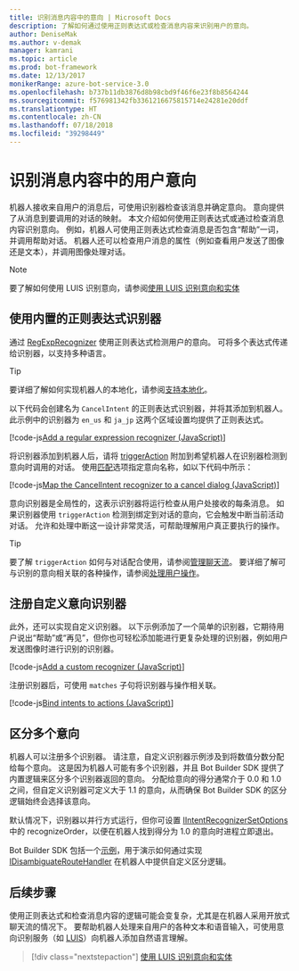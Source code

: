 ```yaml
---
title: 识别消息内容中的意向 | Microsoft Docs
description: 了解如何通过使用正则表达式或检查消息内容来识别用户的意向。
author: DeniseMak
ms.author: v-demak
manager: kamrani
ms.topic: article
ms.prod: bot-framework
ms.date: 12/13/2017
monikerRange: azure-bot-service-3.0
ms.openlocfilehash: b737b11db3876d8b98cbd9f46f6e23f8b8564244
ms.sourcegitcommit: f576981342fb3361216675815714e24281e20ddf
ms.translationtype: HT
ms.contentlocale: zh-CN
ms.lasthandoff: 07/18/2018
ms.locfileid: "39298449"
---
```

# <a name="recognize-user-intent-from-message-content"></a>识别消息内容中的用户意向

机器人接收来自用户的消息后，可使用识别器检查该消息并确定意向。 意向提供了从消息到要调用的对话的映射。 本文介绍如何使用正则表达式或通过检查消息内容识别意向。 例如，机器人可使用正则表达式检查消息是否包含“帮助”一词，并调用帮助对话。 机器人还可以检查用户消息的属性（例如查看用户发送了图像还是文本），并调用图像处理对话。 

> [!NOTE]
> 要了解如何使用 LUIS 识别意向，请参阅[使用 LUIS 识别意向和实体](bot-builder-nodejs-recognize-intent-luis.md) 


## <a name="use-the-built-in-regular-expression-recognizer"></a>使用内置的正则表达式识别器
通过 [RegExpRecognizer][RegExpRecognizer] 使用正则表达式检测用户的意向。 可将多个表达式传递给识别器，以支持多种语言。 

> [!TIP]
> 要详细了解如何实现机器人的本地化，请参阅[支持本地化](bot-builder-nodejs-localization.md)。

以下代码会创建名为 `CancelIntent` 的正则表达式识别器，并将其添加到机器人。 此示例中的识别器为 `en_us` 和 `ja_jp` 这两个区域设置均提供了正则表达式。 

[!code-js[Add a regular expression recognizer (JavaScript)](../includes/code/node-regex-recognizer.js#addRegexRecognizer)]

将识别器添加到机器人后，请将 [triggerAction][triggerAction] 附加到希望机器人在识别器检测到意向时调用的对话。 使用[匹配][matches]选项指定意向名称，如以下代码中所示：

[!code-js[Map the CancelIntent recognizer to a cancel dialog (JavaScript)](../includes/code/node-regex-recognizer.js#bindCancelDialogToRegexRecognizer)]

意向识别器是全局性的，这表示识别器将运行检查从用户处接收的每条消息。 如果识别器使用 `triggerAction` 检测到绑定到对话的意向，它会触发中断当前活动对话。 允许和处理中断这一设计非常灵活，可帮助理解用户真正要执行的操作。

> [!TIP] 
> 要了解 `triggerAction` 如何与对话配合使用，请参阅[管理聊天流](bot-builder-nodejs-manage-conversation-flow.md)。 要详细了解可与识别的意向相关联的各种操作，请参阅[处理用户操作](bot-builder-nodejs-dialog-actions.md)。

## <a name="register-a-custom-intent-recognizer"></a>注册自定义意向识别器
此外，还可以实现自定义识别器。 以下示例添加了一个简单的识别器，它期待用户说出“帮助”或“再见”，但你也可轻松添加能进行更复杂处理的识别器，例如用户发送图像时进行识别的识别器。 


[!code-js[Add a custom recognizer (JavaScript)](../includes/code/node-howto-recognize-intent.js#addCustomRecognizer)]

注册识别器后，可使用 `matches` 子句将识别器与操作相关联。

[!code-js[Bind intents to actions (JavaScript)](../includes/code/node-howto-recognize-intent.js#bindIntentsToActions)]

## <a name="disambiguate-between-multiple-intents"></a>区分多个意向

机器人可以注册多个识别器。 请注意，自定义识别器示例涉及到将数值分数分配给每个意向。 这是因为机器人可能有多个识别器，并且 Bot Builder SDK 提供了内置逻辑来区分多个识别器返回的意向。 分配给意向的得分通常介于 0.0 和 1.0 之间，但自定义识别器可定义大于 1.1 的意向，从而确保 Bot Builder SDK 的区分逻辑始终会选择该意向。 

默认情况下，识别器以并行方式运行，但你可设置 [IIntentRecognizerSetOptions][IntentRecognizerSetOptions] 中的 recognizeOrder，以便在机器人找到得分为 1.0 的意向时进程立即退出。

Bot Builder SDK 包括一个[示例][DisambiguationSample]，用于演示如何通过实现 [IDisambiguateRouteHandler][IDisambiguateRouteHandler] 在机器人中提供自定义区分逻辑。

## <a name="next-steps"></a>后续步骤
使用正则表达式和检查消息内容的逻辑可能会变复杂，尤其是在机器人采用开放式聊天流的情况下。 要帮助机器人处理来自用户的各种文本和语音输入，可使用意向识别服务（如 [LUIS][LUIS]）向机器人添加自然语言理解。

> [!div class="nextstepaction"]
> [使用 LUIS 识别意向和实体](bot-builder-nodejs-recognize-intent-luis.md)


[LUIS]: https://www.luis.ai/

[triggerAction]: https://docs.botframework.com/en-us/node/builder/chat-reference/classes/_botbuilder_d_.dialog.html#triggeraction

[matches]: https://docs.botframework.com/en-us/node/builder/chat-reference/interfaces/_botbuilder_d_.itriggeractionoptions.html#matches

[node-js-bot-how-to]: bot-builder-nodejs-recognize-intent-luis.md

[LUISAzureDocs]: /azure/cognitive-services/LUIS/Home

[IMessage]: http://docs.botframework.com/en-us/node/builder/chat-reference/interfaces/_botbuilder_d_.imessage

[IntentRecognizerSetOptions]: https://docs.botframework.com/en-us/node/builder/chat-reference/interfaces/_botbuilder_d_.iintentrecognizersetoptions.html

[LuisRecognizer]: https://docs.botframework.com/en-us/node/builder/chat-reference/classes/_botbuilder_d_.luisrecognizer

[LUISSample]: https://github.com/Microsoft/BotBuilder/blob/master/Node/examples/basics-naturalLanguage/app.js

[LUISConcepts]: https://docs.botframework.com/en-us/node/builder/guides/understanding-natural-language/

[DisambiguationSample]: https://github.com/Microsoft/BotBuilder/tree/master/Node/examples/feature-onDisambiguateRoute

[IDisambiguateRouteHandler]: https://docs.botframework.com/en-us/node/builder/chat-reference/interfaces/_botbuilder_d_.idisambiguateroutehandler.html

[RegExpRecognizer]: https://docs.botframework.com/en-us/node/builder/chat-reference/classes/_botbuilder_d_.regexprecognizer.html

[AlarmBot]: https://github.com/Microsoft/BotBuilder/blob/master/Node/examples/basics-naturalLanguage/app.js

[LUISBotSample]: https://github.com/Microsoft/BotBuilder-Samples/tree/master/Node/intelligence-LUIS
